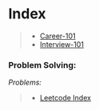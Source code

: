 # Index

> - [Career-101](https://github.com/anicksaha/uplift/blob/master/resources/md-files/career-101.md)
> - [Interview-101](https://github.com/anicksaha/uplift/blob/master/resources/md-files/interview-101.md)

### Problem Solving:
_Problems:_
> - [Leetcode Index](https://github.com/anicksaha/uplift/blob/master/codes-leetcode)
